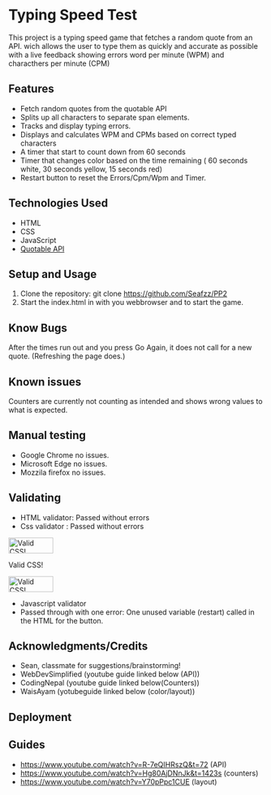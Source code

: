 # Typing Speed Test

This project is a typing speed game that fetches a random quote from an API.
wich allows the user to type them as quickly and accurate as possible with a live feedback showing errors
word per minute (WPM) and characthers per minute (CPM)

## Features
- Fetch random quotes from the quotable API
- Splits up all characters to separate span elements.
- Tracks and display typing errors.
- Displays and calculates WPM and CPMs based on correct typed characters
- A timer that start to count down from 60 seconds
- Timer that changes color based on the time remaining ( 60 seconds white, 30 seconds yellow, 15 seconds red)
- Restart button to reset the Errors/Cpm/Wpm and Timer.

## Technologies Used
- HTML 
- CSS
- JavaScript
- [Quotable API](https://api.quotable.io)

## Setup and Usage
1. Clone the repository:
git clone https://github.com/Seafzz/PP2
2. Start the index.html in with you webbrowser and to start the game.

## Know Bugs
After the times run out and you press Go Again, it does not call for a new quote. (Refreshing the page does.)

## Known issues
Counters are currently not counting as intended and shows wrong values to what is expected.

## Manual testing
- Google Chrome no issues.
- Microsoft Edge no issues.
- Mozzila firefox no issues.

## Validating
- HTML validator: Passed without errors
- Css validator : Passed without errors
<p>
    <a href="http://jigsaw.w3.org/css-validator/check/referer">
        <img style="border:0;width:88px;height:31px"
            src="http://jigsaw.w3.org/css-validator/images/vcss"
            alt="Valid CSS!" />
    </a>
</p>
            
Valid CSS!
<p>
<a href="http://jigsaw.w3.org/css-validator/check/referer">
    <img style="border:0;width:88px;height:31px"
        src="http://jigsaw.w3.org/css-validator/images/vcss-blue"
        alt="Valid CSS!" />
    </a>
</p>
    
- Javascript validator
- Passed through with one error: One unused variable (restart) called in the HTML for the button.




## Acknowledgments/Credits

- Sean, classmate for suggestions/brainstorming! <br>
- WebDevSimplified (youtube guide linked below (API)) <br>
- CodingNepal (youtube guide linked below(Counters)) <br>
- WaisAyam (yotubeguide linked below (color/layout)) <br>

## Deployment


## Guides 
- https://www.youtube.com/watch?v=R-7eQIHRszQ&t=72 (API)
- https://www.youtube.com/watch?v=Hg80AjDNnJk&t=1423s (counters)
- https://www.youtube.com/watch?v=Y70pPpc1CUE (layout)